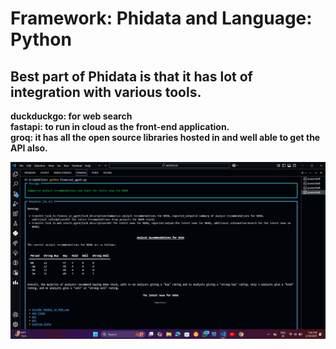 # Framework: Phidata  and Language: Python
## Best part of Phidata is that it has lot of integration with various tools.
<b> duckduckgo: for web search <br> fastapi: to run in cloud as the front-end application. <br> groq: it has all the open source libraries hosted in and well able to get the API also.

![image alt](https://github.com/SrashtiShukla5803/AgenticAI-Financial_Agent/blob/dd06c3f854a818dcfd2db7ace798be0c955c6be7/financialAgent1.png)
